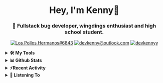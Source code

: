 <div align="center">
<h1> Hey, I'm Kenny👋 </h1>
<h3> 🐛 Fullstack bug developer, wingdings enthusiast and high school student. </h3>

[![Los Pollos Hermanos#6843](https://img.shields.io/badge/Lumpy%236843-5865F2?logo=discord&logoColor=ffffff)](https://discordapp.com/users/717974888844886117)
[![devkenny@outlook.com](https://img.shields.io/badge/devkenny%40outlook.com-0078d4?logo=Microsoft+Outlook&logoColor=ffffff)](mailto:devkenny@outlook.com)
[![devkennyy](https://img.shields.io/badge/devkennyy-181717?logo=github&logoColor=ffffff)](https://github.com/devkennyy)

</div>
<details>
 <summary> <b>🛠️ My Tools</b></summary>

[![My Skills](https://skillicons.dev/icons?i=js,ts,git,html,css,jquery,react,vscode,nodejs&perline=3)](https://skillicons.dev)
</details>

<details>
 <summary> <b>📊 Github Stats</b></summary>
  <br/>
  
[![GitHub Streak](https://github-readme-streak-stats.herokuapp.com?user=devkennyy&theme=dark&hide_border=true&date_format=M%20j%5B%2C%20Y%5D)](https://git.io/streak-stats)

![My GitHub stats](https://github-readme-stats.vercel.app/api?username=devkennyy&theme=slateorange&show_icons=true&title_color=f58804&hide_border=true&bg_color=101414&hide_title=true&count_private=true)
</details>

<details>
 <summary><b>⚡Recent Activity</b></summary>
 
 <!--START_SECTION:activity-->
1. 🗣 Commented on [#9](https://github.com/nathanielop/achievements/issues/9) in [nathanielop/achievements](https://github.com/nathanielop/achievements)
2. 🎉 Merged PR [#13](https://github.com/devkennyy/devkennyy/pull/13) in [devkennyy/devkennyy](https://github.com/devkennyy/devkennyy)
3. 💪 Opened PR [#13](https://github.com/devkennyy/devkennyy/pull/13) in [devkennyy/devkennyy](https://github.com/devkennyy/devkennyy)
4. 💪 Opened PR [#157](https://github.com/devkennyy/rungeon/pull/157) in [devkennyy/rungeon](https://github.com/devkennyy/rungeon)
5. 🎉 Merged PR [#12](https://github.com/devkennyy/devkennyy/pull/12) in [devkennyy/devkennyy](https://github.com/devkennyy/devkennyy)
6. 💪 Opened PR [#12](https://github.com/devkennyy/devkennyy/pull/12) in [devkennyy/devkennyy](https://github.com/devkennyy/devkennyy)
7. 🎉 Merged PR [#2](https://github.com/devkennyy/achievement-playground/pull/2) in [devkennyy/achievement-playground](https://github.com/devkennyy/achievement-playground)
8. 💪 Opened PR [#2](https://github.com/devkennyy/achievement-playground/pull/2) in [devkennyy/achievement-playground](https://github.com/devkennyy/achievement-playground)
9. ❗️ Opened issue [#9](https://github.com/nathanielop/achievements/issues/9) in [nathanielop/achievements](https://github.com/nathanielop/achievements)
10. 🗣 Commented on [#156](https://github.com/devkennyy/rungeon/issues/156) in [devkennyy/rungeon](https://github.com/devkennyy/rungeon)
 <!--END_SECTION:activity-->
</details>

<details>
 <summary> <b>🎵 Listening To</b></summary>

 [![spotify-github-profile](https://spotify-github-profile.vercel.app/api/view?uid=zlnzp9s24yxie6ao0me0sksfd&cover_image=true&theme=default&bar_color_cover=false&bar_color=fb8c04)](https://github.com/kittinan/spotify-github-profile)

 </details>


